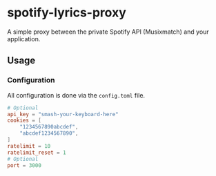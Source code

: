 # spotify-lyrics-proxy

A simple proxy between the private Spotify API (Musixmatch) and your application.

## Usage

### Configuration

All configuration is done via the `config.toml` file.

```toml
# Optional
api_key = "smash-your-keyboard-here"
cookies = [
    "1234567890abcdef",
    "abcdef1234567890",
]
ratelimit = 10
ratelimit_reset = 1
# Optional
port = 3000

```
